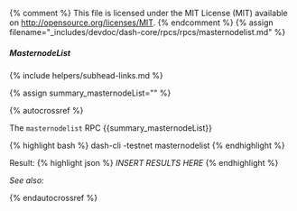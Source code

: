 {% comment %}
This file is licensed under the MIT License (MIT) available on
http://opensource.org/licenses/MIT.
{% endcomment %}
{% assign filename="_includes/devdoc/dash-core/rpcs/rpcs/masternodelist.md" %}

##### MasternodeList
{% include helpers/subhead-links.md %}

{% assign summary_masternodeList="" %}

{% autocrossref %}

The `masternodelist` RPC {{summary_masternodeList}}

{% highlight bash %}
dash-cli -testnet masternodelist
{% endhighlight %}

Result:
{% highlight json %}
	*INSERT RESULTS HERE*
{% endhighlight %}

*See also:*

{% endautocrossref %}
